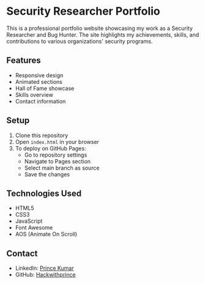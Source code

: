 # Security Researcher Portfolio

This is a professional portfolio website showcasing my work as a Security Researcher and Bug Hunter. The site highlights my achievements, skills, and contributions to various organizations' security programs.

## Features

- Responsive design
- Animated sections
- Hall of Fame showcase
- Skills overview
- Contact information

## Setup

1. Clone this repository
2. Open `index.html` in your browser
3. To deploy on GitHub Pages:
   - Go to repository settings
   - Navigate to Pages section
   - Select main branch as source
   - Save the changes

## Technologies Used

- HTML5
- CSS3
- JavaScript
- Font Awesome
- AOS (Animate On Scroll)

## Contact

- LinkedIn: [Prince Kumar](https://www.linkedin.com/in/prince-kumar-187b0b268)
- GitHub: [Hackwithprince](https://github.com/Hackwithprince)